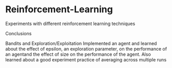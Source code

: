 # Reinforcement-Learning
Experiments with different reinforcement learning techniques

Conclusions


Bandits and Exploration/Exploitation
Implemented an agent and learned about the effect of epsilon, an exploration parameter, on the performance of an agentand the effect of   size on the performance of the agent. Also learned about a good experiment practice of averaging across multiple runs
